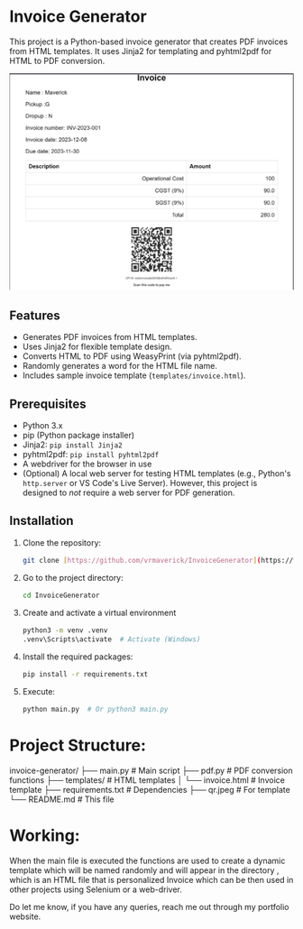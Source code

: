 # Invoice Generator

This project is a Python-based invoice generator that creates PDF invoices from HTML templates. It uses Jinja2 for templating and pyhtml2pdf for HTML to PDF conversion.

![Invoice](invoice1.png)

## Features

* Generates PDF invoices from HTML templates.
* Uses Jinja2 for flexible template design.
* Converts HTML to PDF using WeasyPrint (via pyhtml2pdf).
* Randomly generates a word for the HTML file name.
* Includes sample invoice template (`templates/invoice.html`).

## Prerequisites

* Python 3.x
* pip (Python package installer)
* Jinja2: `pip install Jinja2`
* pyhtml2pdf: `pip install pyhtml2pdf`
* A webdriver for the browser in use
* (Optional) A local web server for testing HTML templates (e.g., Python's `http.server` or VS Code's Live Server).  However, this project is designed to *not* require a web server for PDF generation.

## Installation

1. Clone the repository:

   ```bash
   git clone [https://github.com/vrmaverick/InvoiceGenerator](https://www.google.com/search?q=https://github.com/your-username/invoice-generator.git)
   
2. Go to the project directory:
   
    ```bash
   cd InvoiceGenerator
    
4. Create and activate a virtual environment

    ```bash
    python3 -m venv .venv 
    .venv\Scripts\activate  # Activate (Windows)

5. Install the required packages:

    ```bash
    pip install -r requirements.txt

6. Execute:

    ```bash
    python main.py  # Or python3 main.py

# Project Structure:
invoice-generator/
├── main.py        # Main script
├── pdf.py         # PDF conversion functions
├── templates/     # HTML templates
│   └── invoice.html # Invoice template
├── requirements.txt # Dependencies
├── qr.jpeg # For template
└── README.md      # This file

# Working:
When the main file is executed the functions are used to create a dynamic template which will be named randomly and will appear in the directory , which is an HTML file that is personalized Invoice which can be then used in other projects using Selenium or a web-driver. 

Do let me know, if you have any queries, reach me out through my portfolio website.

   

